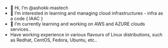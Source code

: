 - 👋 Hi, I’m @ashokk-mastech
- 👀 I’m interested in learning and managing cloud infrastructures - infra as a code { IAAC }
- 🌱 I’m currently learning and working on AWS and AZURE clouds services..
-  Have working experience in various flavours of Linux distributions, such as Redhat, CentOS, Fedora, Ubuntu, etc..


<!---
ashokk-mastech/ashokk-mastech is a ✨ special ✨ repository because its `README.md` (this file) appears on your GitHub profile.
You can click the Preview link to take a look at your changes.
--->
